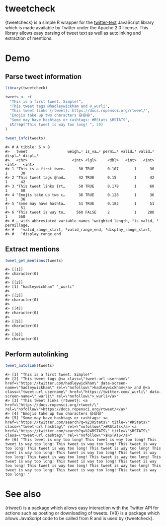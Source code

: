 
# tweetcheck

{tweetcheck} is a simple R wrapper for the
[twitter-text](https://github.com/twitter/twitter-text) JavaScript
library which is made available by Twitter under the Apache 2.0 license.
This library allows easy parsing of tweet text as well as autolinking
and extraction of mentions.

# Demo

## Parse tweet information

``` r
library(tweetcheck)

tweets <- c(
  "This is a first tweet. Simple!",
  "This tweet tags @hadleywickham and @_wurli",
  "This tweet links {rtweet}: https://docs.ropensci.org/rtweet/",
  "Emojis take up two characters 😄😄😄",
  "Some may have hashtags or cashtags: #RStats $RSTATS",
  strrep("This tweet is way too long! ", 20)
)

tweet_info(tweets)
```

    #> # A tibble: 6 × 8
    #>   tweet                  weigh…¹ is_va…² permi…³ valid…⁴ valid…⁵ displ…⁶ displ…⁷
    #>   <chr>                    <int> <lgl>     <dbl>   <int>   <int>   <int>   <int>
    #> 1 "This is a first twee…      30 TRUE      0.107       1      30       1      30
    #> 2 "This tweet tags @had…      42 TRUE      0.15        1      42       1      42
    #> 3 "This tweet links {rt…      50 TRUE      0.178       1      60       1      60
    #> 4 "Emojis take up two c…      36 TRUE      0.128       1      36       1      36
    #> 5 "Some may have hashta…      51 TRUE      0.182       1      51       1      51
    #> 6 "This tweet is way to…     560 FALSE     2           1     280       1     560
    #> # … with abbreviated variable names ¹​weighted_length, ²​is_valid, ³​permillage,
    #> #   ⁴​valid_range_start, ⁵​valid_range_end, ⁶​display_range_start,
    #> #   ⁷​display_range_end

## Extract mentions

``` r
tweet_get_mentions(tweets)
```

    #> [[1]]
    #> character(0)
    #> 
    #> [[2]]
    #> [1] "hadleywickham" "_wurli"       
    #> 
    #> [[3]]
    #> character(0)
    #> 
    #> [[4]]
    #> character(0)
    #> 
    #> [[5]]
    #> character(0)
    #> 
    #> [[6]]
    #> character(0)

## Perform autolinking

``` r
tweet_autolink(tweets)
```

    #> [1] "This is a first tweet. Simple!"                                                                                                                                                                                                                                                                                                                                                                                                                                                                                                                                                  
    #> [2] "This tweet tags @<a class=\"tweet-url username\" href=\"https://twitter.com/hadleywickham\" data-screen-name=\"hadleywickham\" rel=\"nofollow\">hadleywickham</a> and @<a class=\"tweet-url username\" href=\"https://twitter.com/_wurli\" data-screen-name=\"_wurli\" rel=\"nofollow\">_wurli</a>"                                                                                                                                                                                                                                                                              
    #> [3] "This tweet links {rtweet}: <a href=\"https://docs.ropensci.org/rtweet/\" rel=\"nofollow\">https://docs.ropensci.org/rtweet/</a>"                                                                                                                                                                                                                                                                                                                                                                                                                                                 
    #> [4] "Emojis take up two characters 😄😄😄"                                                                                                                                                                                                                                                                                                                                                                                                                                                                                                                                            
    #> [5] "Some may have hashtags or cashtags: <a href=\"https://twitter.com/search?q=%23RStats\" title=\"#RStats\" class=\"tweet-url hashtag\" rel=\"nofollow\">#RStats</a> <a href=\"https://twitter.com/search?q=%24RSTATS\" title=\"$RSTATS\" class=\"tweet-url cashtag\" rel=\"nofollow\">$RSTATS</a>"                                                                                                                                                                                                                                                                                 
    #> [6] "This tweet is way too long! This tweet is way too long! This tweet is way too long! This tweet is way too long! This tweet is way too long! This tweet is way too long! This tweet is way too long! This tweet is way too long! This tweet is way too long! This tweet is way too long! This tweet is way too long! This tweet is way too long! This tweet is way too long! This tweet is way too long! This tweet is way too long! This tweet is way too long! This tweet is way too long! This tweet is way too long! This tweet is way too long! This tweet is way too long! "

# See also

{rtweet} is a package which allows easy interaction with the Twitter API
for actions such as posting or downloading of tweets. {V8} is a package
which allows JavaScript code to be called from R and is used by
{tweetcheck}.

